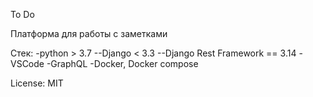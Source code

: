 To Do

Платформа для работы с заметками

Стек:
    -python > 3.7
        --Django < 3.3
        --Django Rest Framework == 3.14
    -VSCode
    -GraphQL
    -Docker, Docker compose

License:
    MIT